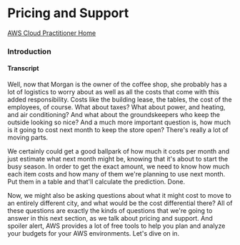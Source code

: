 # Pricing and Support

[AWS Cloud Practitioner Home](https://github.com/pslucas0212/AWS-Cloud-Practioner)

### Introduction


#### Transcript
Well, now that Morgan is the owner of the coffee shop, she probably has a lot of logistics to worry about as well as all the costs that come with this added responsibility. Costs like the building lease, the tables, the cost of the employees, of course. What about taxes? What about power, and heating, and air conditioning? And what about the groundskeepers who keep the outside looking so nice? And a much more important question is, how much is it going to cost next month to keep the store open? There's really a lot of moving parts. 


We certainly could get a good ballpark of how much it costs per month and just estimate what next month might be, knowing that it's about to start the busy season. In order to get the exact amount, we need to know how much each item costs and how many of them we're planning to use next month. Put them in a table and that'll calculate the prediction. Done. 


Now, we might also be asking questions about what it might cost to move to an entirely different city, and what would be the cost differential there? All of these questions are exactly the kinds of questions that we're going to answer in this next section, as we talk about pricing and support. And spoiler alert, AWS provides a lot of free tools to help you plan and analyze your budgets for your AWS environments. Let's dive on in.

